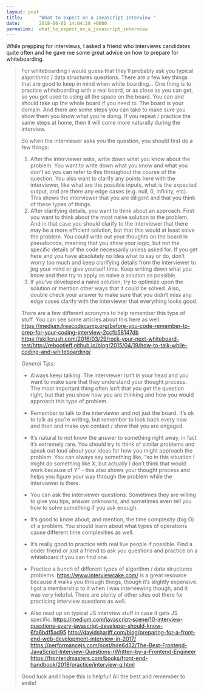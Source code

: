 ```yaml
---
layout: post
title:      "What to Expect on a JavaScript Interview "
date:       2018-06-01 14:04:28 +0000
permalink:  what_to_expect_on_a_javascript_interview
---
```



While prepping for interviews, I asked a friend who interviews candidates quite often and he gave me some great advice on how to prepare for whiteboarding. 
> 
> For whiteboarding I would guess that they’ll probably ask you typical algorithmic / data structures questions. There are a few key things that are good to keep in mind when white boarding... One thing is to practice whiteboarding with a real board, or as close as you can get, so you get used to using all the space on the board. You can and should take up the whole board if you need to. The board is your domain. And there are some steps you can take to make sure you show them you know what you’re doing. If you repeat / practice the same steps at home, then it will come more naturally during the interview. 
> 
> So when the interviewer asks you the question, you should first do a few things:
> 1.  After the interviewer asks, write down what you know about the problem. You want to write down what you know and what you don’t so you can refer to this throughout the course of the question. You also want to clarify any points here with the interviewer, like what are the possible inputs, what is the expected output, and are there any edge cases (e.g. null, 0, infinity, etc). This shows the interviewer that you are diligent and that you think of these types of things. 
 >2. After clarifying details, you want to think about an approach. First you want to think about the most naive solution to the problem. And in that case you should clarify to the interviewer that there may be a more efficient solution, but that this would at least solve the problem. You could write out your thoughts on the board in pseudocode, meaning that you show your logic, but not the specific details of the code necessarily unless asked for.  If you get here and you have absolutely no idea what to say or do, don’t worry too much and keep clarifying details from the interviewer to jog your mind or give yourself time. Keep writing down what you know and then try to apply as naive a solution as possible.
>3. If you’ve developed a naive solution, try to optimize upon the solution or mention other ways that it could be solved. Also, double check your answer to make sure that you didn’t miss any edge cases clarify with the interviewer that everything looks good. 
> 
> There are a few different acronyms to help remember this type of stuff. You can see some articles about this here as well: https://medium.freecodecamp.org/before-you-code-remember-to-prep-for-your-coding-interview-2ccfb58147db https://skillcrush.com/2016/03/29/rock-your-next-whiteboard-test/http://rebootjeff.github.io/blog/2015/04/19/how-to-talk-while-coding-and-whiteboarding/ 
> 
> *General Tips:*
> 
> * Always keep talking. The interviewer isn’t in your head and you want to make sure that they understand your thought process. The most important thing often isn’t that you get the question right, but that you show how you are thinking and how you would approach this type of problem. 
> 
 >* Remember to talk to the interviewer and not just the board. It’s ok to talk as you’re writing, but remember to look back every now and then and make eye contact / show that you are engaged. 
 >
 >* It’s natural to not know the answer to something right away, in fact it’s extremely rare. You should try to think of similar problems and speak out loud about your ideas for how you might approach the problem. You can always say something like, “so in this situation I might do something like X, but actually I don’t think that would work because of Y” - this also shows your thought process and helps you figure your way through the problem while the interviewer is there.
 > 
 >*  You can ask the interviewer questions. Sometimes they are willing to give you tips, answer unknowns, and sometimes even tell you how to solve something if you ask enough. 
 >
 >*  It’s good to know about, and mention, the time complexity (big O) of a problem. You should learn about what types of operations cause different time complexities as well. 
 >
 >*  It’s really good to practice with real live people if possible. Find a coder friend or just a friend to ask you questions and practice on a whiteboard if you can find one. 
 >
 >* Practice a bunch of different types of algorithm / data structures problems. https://www.interviewcake.com/ is a great resource because it walks you through things, though it’s slightly expensive. I got a membership to it when I was interviewing though, and it was very helpful. There are plenty of other sites out there for practicing interview questions as well. 
 >
 >* Also read up on typical JS interview stuff in case it gets JS specific. https://medium.com/javascript-scene/10-interview-questions-every-javascript-developer-should-know-6fa6bdf5ad95 http://davidshariff.com/blog/preparing-for-a-front-end-web-development-interview-in-2017/ https://performancejs.com/post/hde6d32/The-Best-Frontend-JavaScript-Interview-Questions-(Written-by-a-Frontend-Engineer https://frontendmasters.com/books/front-end-handbook/2018/practice/interview-q.html 
> 
> Good luck and I hope this is helpful! All the best and remember to smile!
> 
>  
> 
